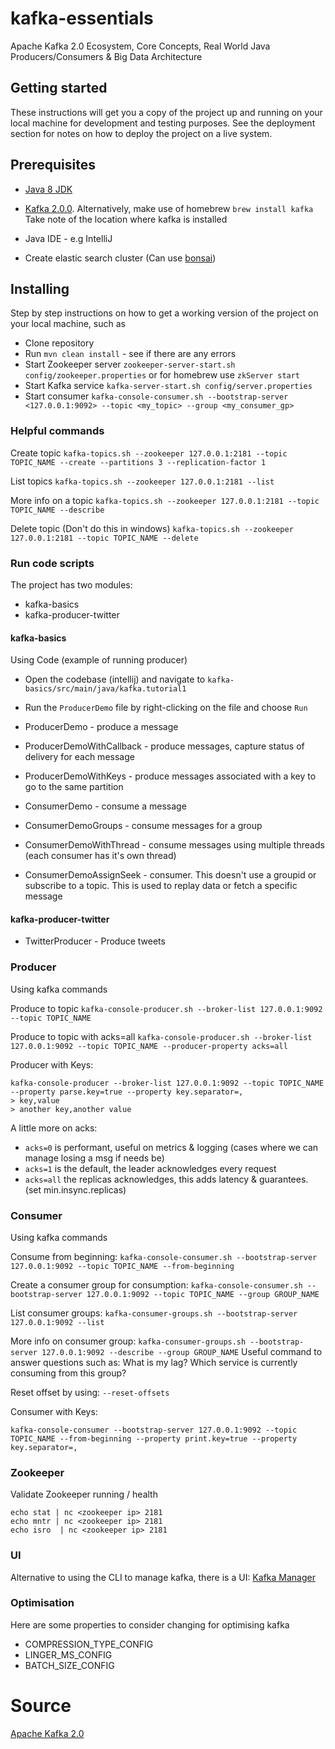 # kafka-essentials
Apache Kafka 2.0 Ecosystem, Core Concepts, Real World Java Producers/Consumers &amp; Big Data Architecture

## Getting started

These instructions will get you a copy of the project up and running on your local machine for development and testing purposes. See the deployment section for notes on how to deploy the project on a live system.

## Prerequisites

- [Java 8 JDK](http://www.oracle.com/technetwork/java/javase/downloads/jdk8-downloads-2133151.html)
- [Kafka 2.0.0](https://archive.apache.org/dist/kafka/2.0.0/kafka_2.12-2.0.0.tgz). Alternatively, make use of homebrew `brew install kafka` 
Take note of the location where kafka is installed

- Java IDE - e.g IntelliJ
- Create elastic search cluster (Can use [bonsai](https://bonsai.io/)) 

## Installing

Step by step instructions on how to get a working version of the project on your local machine, such as

- Clone repository
- Run `mvn clean install` - see if there are any errors
- Start Zookeeper server `zookeeper-server-start.sh config/zookeeper.properties` or for homebrew use `zkServer start`
- Start Kafka service `kafka-server-start.sh config/server.properties`
- Start consumer `kafka-console-consumer.sh --bootstrap-server <127.0.0.1:9092> --topic <my_topic> --group <my_consumer_gp>`

### Helpful commands

Create topic ```kafka-topics.sh --zookeeper 127.0.0.1:2181 --topic TOPIC_NAME --create --partitions 3 --replication-factor 1```

List topics ```kafka-topics.sh --zookeeper 127.0.0.1:2181 --list```

More info on a topic ```kafka-topics.sh --zookeeper 127.0.0.1:2181 --topic TOPIC_NAME --describe```

Delete topic (Don't do this in windows) ```kafka-topics.sh --zookeeper 127.0.0.1:2181 --topic TOPIC_NAME --delete```

### Run code scripts

The project has two modules: 
- kafka-basics
- kafka-producer-twitter

#### kafka-basics
Using Code (example of running producer)
- Open the codebase (intellij) and navigate to ``kafka-basics/src/main/java/kafka.tutorial1``
- Run the ``ProducerDemo`` file by right-clicking on the file and choose `Run`

- ProducerDemo - produce a message 
- ProducerDemoWithCallback - produce messages, capture status of delivery for each message 
- ProducerDemoWithKeys - produce messages associated with a key to go to the same partition

- ConsumerDemo - consume a message
- ConsumerDemoGroups - consume messages for a group
- ConsumerDemoWithThread - consume messages using multiple threads (each consumer has it's own thread)
- ConsumerDemoAssignSeek -  consumer. This doesn't use a groupid or subscribe to a topic. This is used to replay data or fetch a specific message 

#### kafka-producer-twitter
- TwitterProducer - Produce tweets

### Producer

Using kafka commands

Produce to topic ```kafka-console-producer.sh --broker-list 127.0.0.1:9092 --topic TOPIC_NAME```

Produce to topic with acks=all ```kafka-console-producer.sh --broker-list 127.0.0.1:9092 --topic TOPIC_NAME --producer-property acks=all```

Producer with Keys: 
```
kafka-console-producer --broker-list 127.0.0.1:9092 --topic TOPIC_NAME --property parse.key=true --property key.separator=,
> key,value
> another key,another value
```

A little more on acks:
- `acks=0` is performant, useful on metrics & logging (cases where we can manage losing a msg if needs be)
- `acks=1` is the default, the leader acknowledges every request
- `acks=all` the replicas  acknowledges, this adds latency & guarantees. (set min.insync.replicas)


### Consumer

Using kafka commands

Consume from beginning: ```kafka-console-consumer.sh --bootstrap-server 127.0.0.1:9092 --topic TOPIC_NAME --from-beginning```

Create a consumer group for consumption: ```kafka-console-consumer.sh --bootstrap-server 127.0.0.1:9092 --topic TOPIC_NAME --group GROUP_NAME```

List consumer groups: ```kafka-consumer-groups.sh --bootstrap-server 127.0.0.1:9092 --list```

More info on consumer group: ```kafka-consumer-groups.sh --bootstrap-server 127.0.0.1:9092 --describe --group GROUP_NAME```
Useful command to answer questions such as: What is my lag? Which service is currently consuming from this group?

Reset offset by using: `--reset-offsets`

Consumer with Keys: 
```
kafka-console-consumer --bootstrap-server 127.0.0.1:9092 --topic TOPIC_NAME --from-beginning --property print.key=true --property key.separator=,
```

### Zookeeper
Validate Zookeeper running / health 
```
echo stat | nc <zookeeper ip> 2181
echo mntr | nc <zookeeper ip> 2181
echo isro  | nc <zookeeper ip> 2181
```

### UI
Alternative to using the CLI to manage kafka, there is a UI:
[Kafka Manager](https://github.com/yahoo/kafka-manager)

### Optimisation 
Here are some properties to consider changing for optimising kafka
- COMPRESSION_TYPE_CONFIG
- LINGER_MS_CONFIG
- BATCH_SIZE_CONFIG

# Source
[Apache Kafka 2.0](https://www.udemy.com/course/apache-kafka/)

